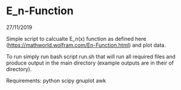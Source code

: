 # E_n-Function

27/11/2019

Simple script to calcualte E_n(x) function as defined here (https://mathworld.wolfram.com/En-Function.html) and plot data.

To run simply run bash script run.sh that will run all required files and produce output in the main directory (example outputs are in their of directory).

Requirements:
python
scipy
gnuplot
awk
